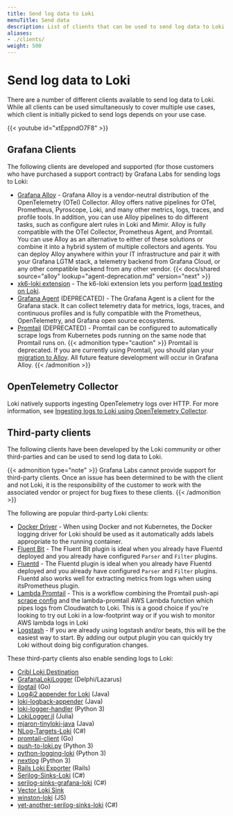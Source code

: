 ```yaml
---
title: Send log data to Loki
menuTitle: Send data
description: List of clients that can be used to send log data to Loki. 
aliases: 
- ./clients/
weight: 500
---
```


# Send log data to Loki

There are a number of different clients available to send log data to Loki.
While all clients can be used simultaneously to cover multiple use cases, which client is initially picked to send logs depends on your use case.

{{< youtube id="xtEppndO7F8" >}}

## Grafana Clients

The following clients are developed and supported (for those customers who have purchased a support contract) by Grafana Labs for sending logs to Loki:

- [Grafana Alloy](https://grafana.com/docs/alloy/latest/) - Grafana Alloy is a vendor-neutral distribution of the OpenTelemetry (OTel) Collector. Alloy offers native pipelines for OTel, Prometheus, Pyroscope, Loki, and many other metrics, logs, traces, and profile tools. In addition, you can use Alloy pipelines to do different tasks, such as configure alert rules in Loki and Mimir. Alloy is fully compatible with the OTel Collector, Prometheus Agent, and Promtail. You can use Alloy as an alternative to either of these solutions or combine it into a hybrid system of multiple collectors and agents. You can deploy Alloy anywhere within your IT infrastructure and pair it with your Grafana LGTM stack, a telemetry backend from Grafana Cloud, or any other compatible backend from any other vendor.
 {{< docs/shared source="alloy" lookup="agent-deprecation.md" version="next" >}}
- [xk6-loki extension](https://github.com/grafana/xk6-loki) - The k6-loki extension lets you perform [load testing on Loki](https://grafana.com/docs/loki/<LOKI_VERSION>/send-data/k6/).
- [Grafana Agent](/docs/agent/latest/) (DEPRECATED) - The Grafana Agent is a client for the Grafana stack. It can collect telemetry data for metrics, logs, traces, and continuous profiles and is fully compatible with the Prometheus, OpenTelemetry, and Grafana open source ecosystems.
- [Promtail](https://grafana.com/docs/loki/<LOKI_VERSION>/send-data/promtail/) (DEPRECATED) - Promtail can be configured to automatically scrape logs from Kubernetes pods running on the same node that Promtail runs on. 
{{< admonition type="caution" >}}
Promtail is deprecated. If you are currently using Promtail, you should plan your [migration to Alloy](https://grafana.com/docs/loki/<LOKI_VERSION>/setup/migrate/migrate-to-alloy/). All future feature development will occur in Grafana Alloy.
{{< /admonition >}}


## OpenTelemetry Collector

Loki natively supports ingesting OpenTelemetry logs over HTTP.
For more information, see [Ingesting logs to Loki using OpenTelemetry Collector](https://grafana.com/docs/loki/<LOKI_VERSION>/send-data/otel/).

## Third-party clients

The following clients have been developed by the Loki community or other third-parties and can be used to send log data to Loki.

{{< admonition type="note" >}}
Grafana Labs cannot provide support for third-party clients. Once an issue has been determined to be with the client and not Loki, it is the responsibility of the customer to work with the associated vendor or project for bug fixes to these clients.
{{< /admonition >}}

The following are popular third-party Loki clients:

- [Docker Driver](https://grafana.com/docs/loki/<LOKI_VERSION>/send-data/docker-driver/) - When using Docker and not Kubernetes, the Docker logging driver for Loki should
be used as it automatically adds labels appropriate to the running container.
- [Fluent Bit](https://grafana.com/docs/loki/<LOKI_VERSION>/send-data/fluentbit/) - The Fluent Bit plugin is ideal when you already have Fluentd deployed
and you already have configured `Parser` and `Filter` plugins.
- [Fluentd](https://grafana.com/docs/loki/<LOKI_VERSION>/send-data/fluentd/) - The Fluentd plugin is ideal when you already have Fluentd deployed
and you already have configured `Parser` and `Filter` plugins. Fluentd also works well for extracting metrics from logs when using itsPrometheus plugin.
- [Lambda Promtail](https://grafana.com/docs/loki/<LOKI_VERSION>/send-data/lambda-promtail/) - This is a workflow combining the Promtail push-api [scrape config](https://grafana.com/docs/loki/<LOKI_VERSION>/send-data/promtail/configuration/#loki_push_api) and the lambda-promtail AWS Lambda function which pipes logs from Cloudwatch to Loki. This is a good choice if you're looking to try out Loki in a low-footprint way or if you wish to monitor AWS lambda logs in Loki
- [Logstash](https://grafana.com/docs/loki/<LOKI_VERSION>/send-data/logstash/) - If you are already using logstash and/or beats, this will be the easiest way to start.
By adding our output plugin you can quickly try Loki without doing big configuration changes.

These third-party clients also enable sending logs to Loki:

- [Cribl Loki Destination](https://docs.cribl.io/stream/destinations-loki)
- [GrafanaLokiLogger](https://github.com/antoniojmsjr/GrafanaLokiLogger) (Delphi/Lazarus)
- [ilogtail](https://github.com/alibaba/ilogtail) (Go)
- [Log4j2 appender for Loki](https://github.com/tkowalcz/tjahzi) (Java)
- [loki-logback-appender](https://github.com/loki4j/loki-logback-appender) (Java)
- [loki-logger-handler](https://github.com/xente/loki-logger-handler) (Python 3)
- [LokiLogger.jl](https://github.com/JuliaLogging/LokiLogger.jl) (Julia)
- [mjaron-tinyloki-java](https://github.com/mjfryc/mjaron-tinyloki-java) (Java)
- [NLog-Targets-Loki](https://github.com/corentinaltepe/nlog.loki) (C#)
- [promtail-client](https://github.com/afiskon/promtail-client) (Go)
- [push-to-loki.py](https://github.com/sleleko/devops-kb/blob/master/python/push-to-loki.py) (Python 3)
- [python-logging-loki](https://pypi.org/project/python-logging-loki-v2/) (Python 3)
- [nextlog](https://pypi.org/project/nextlog/) (Python 3)
- [Rails Loki Exporter](https://github.com/planninghow/rails-loki-exporter) (Rails)
- [Serilog-Sinks-Loki](https://github.com/JosephWoodward/Serilog-Sinks-Loki) (C#)
- [serilog-sinks-grafana-loki](https://github.com/serilog-contrib/serilog-sinks-grafana-loki) (C#)
- [Vector Loki Sink](https://vector.dev/docs/reference/configuration/sinks/loki/)
- [winston-loki](https://github.com/JaniAnttonen/winston-loki) (JS)
- [yet-another-serilog-sinks-loki](https://github.com/ramonesz297/yet-another-serilog-sinks-loki) (C#)
